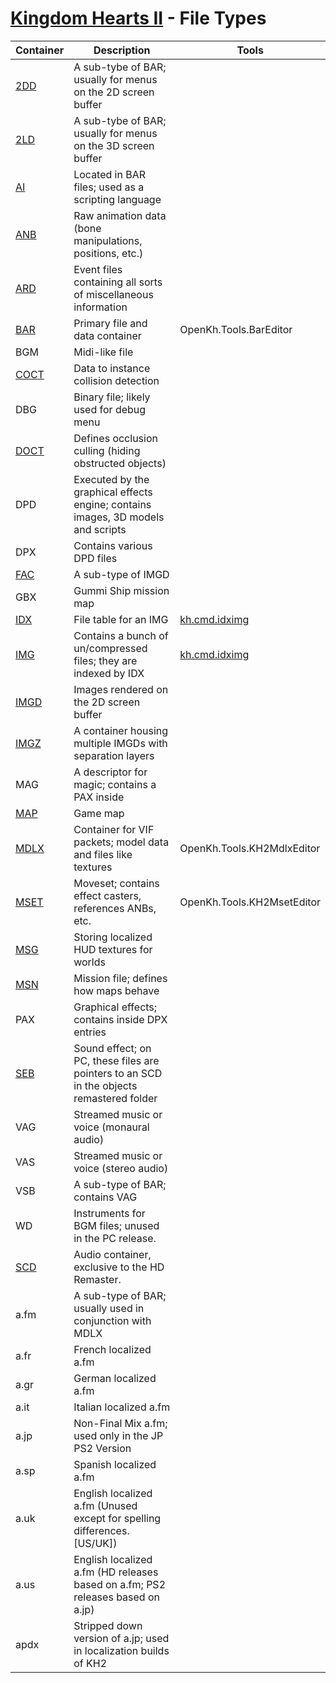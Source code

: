 # [Kingdom Hearts II](index.md) - File Types

| Container                  | Description                                                         | Tools                                      |
|----------------------------|---------------------------------------------------------------------|--------------------------------------------|
| [2DD](file/type/2ld.md#2D-sequence-(2DD)) | A sub-tybe of BAR; usually for menus on the 2D screen buffer
| [2LD](file/type/2ld.md)         | A sub-tybe of BAR; usually for menus on the 3D screen buffer
| [AI](file/ai/index.md)          | Located in BAR files; used as a scripting language
| [ANB](file/anb/anb.md)          | Raw animation data (bone manipulations, positions, etc.)
| [ARD](file/type/areadata.md)    | Event files containing all sorts of miscellaneous information
| [BAR](file/type/bar.md)         | Primary file and data container | OpenKh.Tools.BarEditor
| BGM                             | Midi-like file
| [COCT](file/type/coct.md)       | Data to instance collision detection
| DBG                             | Binary file; likely used for debug menu
| [DOCT](file/type/doct.md)       | Defines occlusion culling (hiding obstructed objects)
| DPD                             | Executed by the graphical effects engine; contains images, 3D models and scripts
| DPX                             | Contains various DPD files
| [FAC](file/type/image.md#fac)   | A sub-type of IMGD
| GBX                             | Gummi Ship mission map
| [IDX](file//type/idx.md)        | File table for an IMG                                               | [kh.cmd.idximg](../tool/kh.cmd.idximg.md)  |
| [IMG](file//type/idx.md)        | Contains a bunch of un/compressed files; they are indexed by IDX    | [kh.cmd.idximg](../tool/kh.cmd.idximg.md)  |
| [IMGD](file/type/image.md#imgd) | Images rendered on the 2D screen buffer
| [IMGZ](file/type/image.md#imgz) | A container housing multiple IMGDs with separation layers
| MAG                             | A descriptor for magic; contains a PAX inside
| [MAP](file/map.md)              | Game map
| [MDLX](file/type/mdlx.md)       | Container for VIF packets; model data and files like textures | OpenKh.Tools.KH2MdlxEditor
| [MSET](file/anb/mset.md)        | Moveset; contains effect casters, references ANBs, etc. | OpenKh.Tools.KH2MsetEditor
| [MSG](file/type/msg.md)         | Storing localized HUD textures for worlds
| [MSN](file/type/msn.md)         | Mission file; defines how maps behave
| PAX                             | Graphical effects; contains inside DPX entries
| [SEB](file/type/seb.md)         | Sound effect; on PC, these files are pointers to an SCD in the objects remastered folder
| VAG                             | Streamed music or voice (monaural audio)
| VAS                             | Streamed music or voice (stereo audio)
| VSB                             | A sub-type of BAR; contains VAG
| WD                              | Instruments for BGM files; unused in the PC release.
| [SCD](file/type/scd.md)         | Audio container, exclusive to the HD Remaster.
| a.fm                            | A sub-type of BAR; usually used in conjunction with MDLX
| a.fr                            | French localized a.fm
| a.gr                            | German localized a.fm
| a.it                            | Italian localized a.fm
| a.jp                            | Non-Final Mix a.fm; used only in the JP PS2 Version
| a.sp                            | Spanish localized a.fm
| a.uk                            | English localized a.fm (Unused except for spelling differences. [US/UK])
| a.us                            | English localized a.fm (HD releases based on a.fm; PS2 releases based on a.jp)
| apdx                            | Stripped down version of a.jp; used in localization builds of KH2
